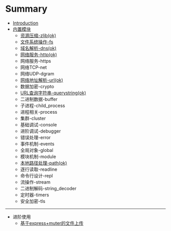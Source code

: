 # Summary

* [Introduction](README.md)
* [内置模块](内置模块.md)
    * [资源压缩-zlib\(ok\)](模块/zlib.md)
    * [文件系统操作-fs](文件系统操作-fs.md)
    * [域名解析-dns\(ok\)](模块/dns.md)
    * [网络服务-http\(ok\)](模块/http.md)
    * 网络服务-https
    * 网络TCP-net
    * 网络UDP-dgram
    * [网络地址解析-url\(ok\)](模块/url.md)
    * 数据加密-crypto
    * [URL查询字符串-querystring\(ok\)](模块/querystring.md)
    * 二进制数据-buffer
    * 子进程-child\_process
    * 进程相关-process
    * 集群-cluster
    * 基础调试-console
    * 进阶调试-debugger
    * 错误处理-error
    * 事件机制-events
    * 全局对象-global
    * 模块机制-module
    * [本地路径处理-path\(ok\)](模块/path.md)
    * 逐行读取-readline
    * 命令行设计-repl
    * 流操作-stream
    * 二进制解码-string\_decoder
    * 定时器-timers
    * 安全加密-tls

-----
* 进阶使用
    * [基于express+muter的文件上传](进阶/文件上传-multer.md)

